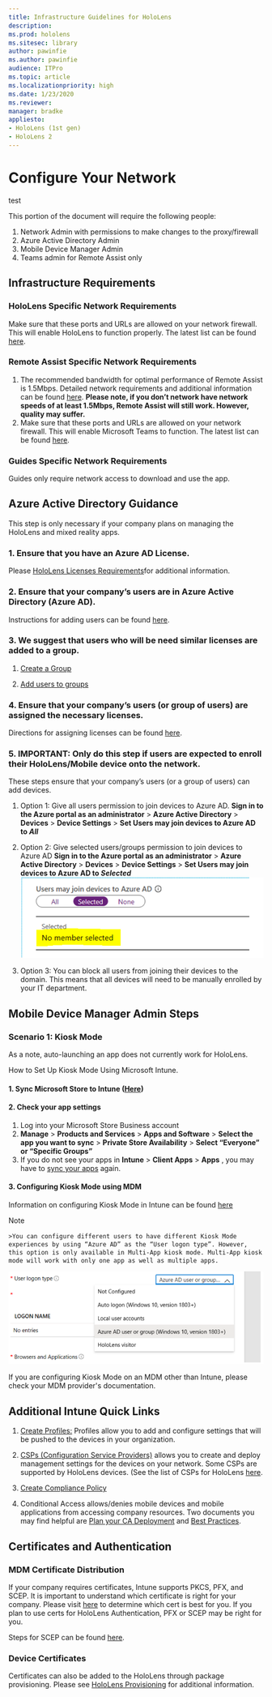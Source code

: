 ```yaml
---
title: Infrastructure Guidelines for HoloLens
description: 
ms.prod: hololens
ms.sitesec: library
author: pawinfie
ms.author: pawinfie
audience: ITPro
ms.topic: article
ms.localizationpriority: high
ms.date: 1/23/2020
ms.reviewer: 
manager: bradke
appliesto:
- HoloLens (1st gen)
- HoloLens 2
---
```


# Configure Your Network
test

This portion of the document will require the following people:
1.	Network Admin with permissions to make changes to the proxy/firewall
2.	Azure Active Directory Admin
3.	Mobile Device Manager Admin
4.	Teams admin for Remote Assist only

## Infrastructure Requirements

### HoloLens Specific Network Requirements
Make sure that these ports and URLs are allowed on your network firewall. This will enable HoloLens to function properly. The latest list can be found [here](hololens-offline.md).

### Remote Assist Specific Network Requirements

1.	The recommended bandwidth for optimal performance of Remote Assist is 1.5Mbps. Detailed network requirements and additional information can be found [here](https://docs.microsoft.com/MicrosoftTeams/prepare-network).
**Please note, if you don’t network have network speeds of at least 1.5Mbps, Remote Assist will still work. However, quality may suffer.**
1. Make sure that these ports and URLs are allowed on your network firewall. This will enable Microsoft Teams to function. The latest list can be found [here](https://docs.microsoft.com/office365/enterprise/urls-and-ip-address-ranges#skype-for-business-online-and-microsoft-teams).

### Guides Specific Network Requirements
Guides only require network access to download and use the app.

## Azure Active Directory Guidance
This step is only necessary if your company plans on managing the HoloLens and mixed reality apps.

### 1. Ensure that you have an Azure AD License. 
Please [HoloLens Licenses Requirements](hololens-licenses-requirements.md)for additional information.

### 2. Ensure that your company’s users are in Azure Active Directory (Azure AD).
Instructions for adding users can be found [here](https://docs.microsoft.com/azure/active-directory/fundamentals/add-users-azure-active-directory).

### 3. We suggest that users who will be need similar licenses are added to a group.
1. [Create a Group](https://docs.microsoft.com/azure/active-directory/fundamentals/active-directory-groups-create-azure-portal) 

2. [Add users to groups](https://docs.microsoft.com/azure/active-directory/fundamentals/active-directory-groups-members-azure-portal)

### 4. Ensure that your company’s users (or group of users) are assigned the necessary licenses. 
Directions for assigning licenses can be found [here](https://docs.microsoft.com/azure/active-directory/fundamentals/license-users-groups).

### 5. **IMPORTANT:** Only do this step if users are expected to enroll their HoloLens/Mobile device onto the network. 
These steps ensure that your company’s users (or a group of users) can add devices.
1. Option 1: Give all users permission to join devices to Azure AD.
**Sign in to the Azure portal as an administrator** > **Azure Active Directory** > **Devices** > **Device Settings** >
**Set Users may join devices to Azure AD to *All***

1.	Option 2: Give selected users/groups permission to join devices to Azure AD
**Sign in to the Azure portal as an administrator** > **Azure Active Directory** > **Devices** > **Device Settings** >
**Set Users may join devices to Azure AD to *Selected***
![Image that shows Configuration of Azure AD Joined Devices](images/azure-ad-image.png)

1.	Option 3: You can block all users from joining their devices to the domain. This means that all devices will need to be manually enrolled by your IT department. 

## Mobile Device Manager Admin Steps

### Scenario 1: Kiosk Mode
As a note, auto-launching an app does not currently work for HoloLens.

How to Set Up Kiosk Mode Using Microsoft Intune.
#### 1. Sync Microsoft Store to Intune ([Here](https://docs.microsoft.com/intune/apps/windows-store-for-business))

#### 2.	Check your app settings

1. Log into your Microsoft Store Business account
1. **Manage** > **Products and Services** > **Apps and Software** > **Select the app you want to sync** > **Private Store Availability** > **Select “Everyone” or “Specific Groups”**
1.	If you do not see your apps in **Intune** > **Client Apps** > **Apps** , you may have to [sync your apps](https://docs.microsoft.com/intune/apps/windows-store-for-business#synchronize-apps) again.

#### 3.	Configuring Kiosk Mode using MDM

Information on configuring Kiosk Mode in Intune can be found [here](https://docs.microsoft.com/hololens/hololens-kiosk#set-up-kiosk-mode-using-microsoft-intune-or-mdm-windows-10-version-1803)

 >[!NOTE]
    >You can configure different users to have different Kiosk Mode experiences by using “Azure AD” as the “User logon type”. However, this option is only available in Multi-App kiosk mode. Multi-App kiosk mode will work with only one app as well as multiple apps.

![Image that shows Configuration of Kiosk Mode in Intune](images/aad-kioskmode.png)

If you are configuring Kiosk Mode on an MDM other than Intune, please check your MDM provider's documentation.

## Additional Intune Quick Links

1.	[Create Profiles:](https://docs.microsoft.com/intune/configuration/device-profile-create) Profiles allow you to add and configure settings that will be pushed to the devices in your organization.

1. [CSPs (Configuration Service Providers)](https://docs.microsoft.com/windows/client-management/mdm/configuration-service-provider-reference#csps-supported-in-hololens-devices) allows you to create and deploy management settings for the devices on your network. Some CSPs are supported by HoloLens devices. (See the list of CSPs for HoloLens [here](https://docs.microsoft.com/windows/client-management/mdm/configuration-service-provider-reference#csps-supported-in-hololens-devices).

1.	[Create Compliance Policy](https://docs.microsoft.com/intune/protect/create-compliance-policy)

1.	 Conditional Access allows/denies mobile devices and mobile applications from accessing company resources. Two documents you may find helpful are [Plan your CA Deployment](https://docs.microsoft.com/azure/active-directory/conditional-access/plan-conditional-access) and [Best Practices](https://docs.microsoft.com/azure/active-directory/conditional-access/best-practices).

## Certificates and Authentication
### MDM Certificate Distribution
If your company requires certificates, Intune supports PKCS, PFX, and SCEP. It is important to understand which certificate is right for your company. Please visit [here](https://docs.microsoft.com/intune/protect/certificates-configure) to determine which cert is best for you. If you plan to use certs for HoloLens Authentication, PFX or SCEP may be right for you.

Steps for SCEP can be found [here](https://docs.microsoft.com/intune/protect/certificates-profile-scep).

### Device Certificates
Certificates can also be added to the HoloLens through package provisioning. Please see [HoloLens Provisioning](hololens-provisioning.md) for additional information.
